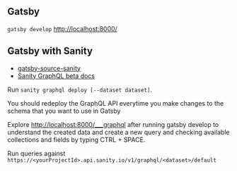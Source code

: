 ## Gatsby
`gatsby develop`
[http://localhost:8000/](http://localhost:8000/)

## Gatsby with Sanity
* [gatsby-source-sanity](https://github.com/sanity-io/gatsby-source-sanity#graphql-api)
* [Sanity GraphQL beta docs](https://www.sanity.io/help/graphql-beta)

Run `sanity graphql deploy [--dataset dataset]`. 

You should redeploy the GraphQL API everytime you make changes to the schema that you want to use in Gatsby

Explore [http://localhost:8000/___graphql](http://localhost:8000/___graphql) after running gatsby develop to understand the created data and create a new query and checking available collections and fields by typing CTRL + SPACE.

Run queries against `https://<yourProjectId>.api.sanity.io/v1/graphql/<dataset>/default`